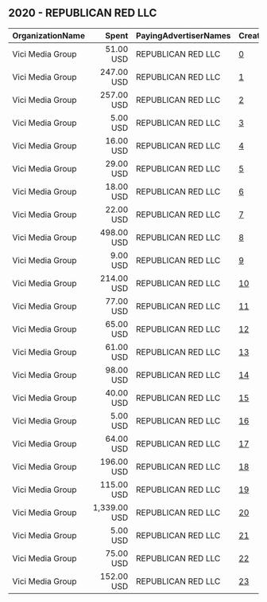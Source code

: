 ## 2020 - REPUBLICAN RED LLC 
|OrganizationName|Spent|PayingAdvertiserNames|CreativeUrls|Impressions|Genders|AgeBrackets|CountryCodes|BillingAddresses|CandidateBallotInformation|
|:---|---:|:---|:---|---:|:---|:---|:---|:---|:---|
|Vici Media Group|51.00 USD|REPUBLICAN RED LLC|[0](https://www.snap.com/political-ads/asset/d7509e99af626c1dae631ac9c51bfc4898ebaac79923dc51fdd4249149d6cc36?mediaType=jpg)|7,668||21+|united states|"816 Big Woods Rd,Longview,75605,US"||
|Vici Media Group|247.00 USD|REPUBLICAN RED LLC|[1](https://www.snap.com/political-ads/asset/5de2423ec610c77d42e80c1040a0f1e23d76132ce5dc8304db088c4beb5168a7?mediaType=jpg)|41,789||21+|united states|"816 Big Woods Rd,Longview,75605,US"||
|Vici Media Group|257.00 USD|REPUBLICAN RED LLC|[2](https://www.snap.com/political-ads/asset/a3f08c9f16725f6aab6191a2daf842edf4435ef07094a3e9b8136b0fdb6fa742?mediaType=mp4)|40,496||21+|united states|"816 Big Woods Rd,Longview,75605,US"||
|Vici Media Group|5.00 USD|REPUBLICAN RED LLC|[3](https://www.snap.com/political-ads/asset/55dd74d3af2e8a9d1359bd12f6a5a21f4c1ad6862ca8ad93c9503a9697bb7030?mediaType=jpg)|873||21+|united states|"816 Big Woods Rd,Longview,75605,US"||
|Vici Media Group|16.00 USD|REPUBLICAN RED LLC|[4](https://www.snap.com/political-ads/asset/55dd74d3af2e8a9d1359bd12f6a5a21f4c1ad6862ca8ad93c9503a9697bb7030?mediaType=jpg)|2,031||21+|united states|"816 Big Woods Rd,Longview,75605,US"||
|Vici Media Group|29.00 USD|REPUBLICAN RED LLC|[5](https://www.snap.com/political-ads/asset/955048c5d1256e214a2642002156682162c0aea93fa07131bb979f843ad24941?mediaType=mp4)|3,033||21+|united states|"816 Big Woods Rd,Longview,75605,US"||
|Vici Media Group|18.00 USD|REPUBLICAN RED LLC|[6](https://www.snap.com/political-ads/asset/67c9792ed20ccb0aea21f90ef936dbfffb6c6465fef9341e30bcb6a148688650?mediaType=jpg)|2,081||21+|united states|"816 Big Woods Rd,Longview,75605,US"||
|Vici Media Group|22.00 USD|REPUBLICAN RED LLC|[7](https://www.snap.com/political-ads/asset/25cc77dac2973c6f4c1600a9054acada3e68cc560fbd6a1ea7fc4c50e1274772?mediaType=jpg)|3,816||21+|united states|"816 Big Woods Rd,Longview,75605,US"||
|Vici Media Group|498.00 USD|REPUBLICAN RED LLC|[8](https://www.snap.com/political-ads/asset/655b32c7a959bcef4ae32852b13a46d4d27368d4379bd72c4653d91fe32781b2?mediaType=jpg)|75,397||21+|united states|"816 Big Woods Rd,Longview,75605,US"||
|Vici Media Group|9.00 USD|REPUBLICAN RED LLC|[9](https://www.snap.com/political-ads/asset/7e96f43b58a61edccf55942240a064bb42c2b70d3ef2f77609aae9a8fb580bbc?mediaType=jpg)|1,335||21+|united states|"816 Big Woods Rd,Longview,75605,US"||
|Vici Media Group|214.00 USD|REPUBLICAN RED LLC|[10](https://www.snap.com/political-ads/asset/8c5df805a853a7ce3204d7ce9c16669d90d6207662307c560fd6967bb7349f1b?mediaType=jpg)|26,729||21+|united states|"816 Big Woods Rd,Longview,75605,US"||
|Vici Media Group|77.00 USD|REPUBLICAN RED LLC|[11](https://www.snap.com/political-ads/asset/b8792e5845e4b8e07db0b919cf4662a428b55563545bd9c89ddf423fed01ea4a?mediaType=jpg)|17,006||21+|united states|"816 Big Woods Rd,Longview,75605,US"||
|Vici Media Group|65.00 USD|REPUBLICAN RED LLC|[12](https://www.snap.com/political-ads/asset/7e65f57f40b544f162ffa94aecee5de9a09e4ba38007d870ab43fe06d7190850?mediaType=jpg)|7,983||21+|united states|"816 Big Woods Rd,Longview,75605,US"||
|Vici Media Group|61.00 USD|REPUBLICAN RED LLC|[13](https://www.snap.com/political-ads/asset/a4dfc786747da829e105a23c2711781a8926658370a215a9847d641c3a4df6fb?mediaType=jpg)|11,075||21+|united states|"816 Big Woods Rd,Longview,75605,US"||
|Vici Media Group|98.00 USD|REPUBLICAN RED LLC|[14](https://www.snap.com/political-ads/asset/f07df729cd95d77645a1e5b2c8ffc31794bea47c7c78279d9eec3780fd081ede?mediaType=jpg)|17,247||21+|united states|"816 Big Woods Rd,Longview,75605,US"||
|Vici Media Group|40.00 USD|REPUBLICAN RED LLC|[15](https://www.snap.com/political-ads/asset/7e96f43b58a61edccf55942240a064bb42c2b70d3ef2f77609aae9a8fb580bbc?mediaType=jpg)|4,608||21+|united states|"816 Big Woods Rd,Longview,75605,US"||
|Vici Media Group|5.00 USD|REPUBLICAN RED LLC|[16](https://www.snap.com/political-ads/asset/955048c5d1256e214a2642002156682162c0aea93fa07131bb979f843ad24941?mediaType=mp4)|894||21+|united states|"816 Big Woods Rd,Longview,75605,US"||
|Vici Media Group|64.00 USD|REPUBLICAN RED LLC|[17](https://www.snap.com/political-ads/asset/5de2423ec610c77d42e80c1040a0f1e23d76132ce5dc8304db088c4beb5168a7?mediaType=jpg)|7,838||21+|united states|"816 Big Woods Rd,Longview,75605,US"||
|Vici Media Group|196.00 USD|REPUBLICAN RED LLC|[18](https://www.snap.com/political-ads/asset/50f161e14b9237a320f690b5a90e6134b50562bf1d68202da2cbb11f6c7873eb?mediaType=jpg)|30,895||21+|united states|"816 Big Woods Rd,Longview,75605,US"||
|Vici Media Group|115.00 USD|REPUBLICAN RED LLC|[19](https://www.snap.com/political-ads/asset/b0cfd046e15f95fa18bd4d5d354def6de7420f75fbf861a740b5f32c4d237cd7?mediaType=mp4)|20,546||21+|united states|"816 Big Woods Rd,Longview,75605,US"||
|Vici Media Group|1,339.00 USD|REPUBLICAN RED LLC|[20](https://www.snap.com/political-ads/asset/55e51d8a9aac1ea5f122d02f017c8f9dba5e6071e0d5c8f4d4ad7469d8e426f2?mediaType=mp4)|262,406||21+|united states|"816 Big Woods Rd,Longview,75605,US"||
|Vici Media Group|5.00 USD|REPUBLICAN RED LLC|[21](https://www.snap.com/political-ads/asset/67c9792ed20ccb0aea21f90ef936dbfffb6c6465fef9341e30bcb6a148688650?mediaType=jpg)|983||21+|united states|"816 Big Woods Rd,Longview,75605,US"||
|Vici Media Group|75.00 USD|REPUBLICAN RED LLC|[22](https://www.snap.com/political-ads/asset/044193e48d53336c64de4b42af5ae9f13a5a4a9d393174e7f434ca12792b405c?mediaType=jpg)|14,533||21+|united states|"816 Big Woods Rd,Longview,75605,US"||
|Vici Media Group|152.00 USD|REPUBLICAN RED LLC|[23](https://www.snap.com/political-ads/asset/9756f6e76f716a87dcd05ebe8c3deb6658d1734e7eca8b5101ff186ced5c63d3?mediaType=jpg)|15,644||21+|united states|"816 Big Woods Rd,Longview,75605,US"||
